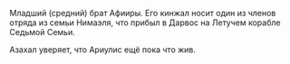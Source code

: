 Младший (средний) брат Афииры.
Его кинжал носит один из членов отряда из семьи Нимаэля, что прибыл в Дарвос на Летучем корабле Седьмой Семьи. 

Азахал уверяет, что Ариулис ещё пока что жив. 


